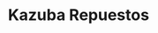 ---
title: "Kazuba Repuestos"
url: /leandro-n-alem/kazuba-repuestos/
shop: piezas de automóviles
---